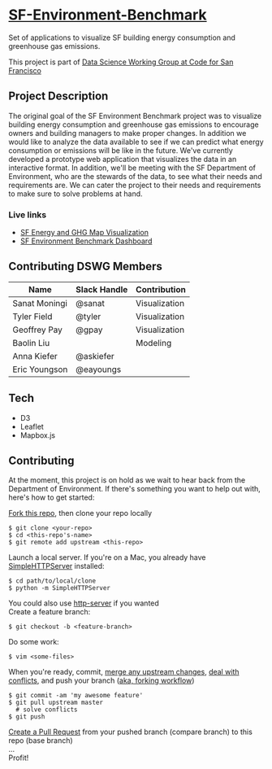 # [SF-Environment-Benchmark](http://codeforsanfrancisco.org/datasci-SF-Environment-Benchmark/)
Set of applications to visualize SF building energy consumption and greenhouse gas emissions.

This project is part of [Data Science Working Group at Code for San Francisco](https://github.com/sfbrigade/data-science-wg)

## Project Description
The original goal of the SF Environment Benchmark project was to visualize building energy consumption and greenhouse gas emissions to encourage owners and building managers to make proper changes. In addition we would like to analyze the data available to see if we can predict what energy consumption or emissions will be like in the future. We've currently developed a prototype web application that visualizes the data in an interactive format. In addition, we'll be meeting with the SF Department of Environment, who are the stewards of the data, to see what their needs and requirements are. We can cater the project to their needs and requirements to make sure to solve problems at hand.

### Live links
 - [SF Energy and GHG Map Visualization](http://old.codeforsanfrancisco.org/datasci-SF-Environment-Benchmark/map)
 - [SF Environment Benchmark Dashboard](http://old.codeforsanfrancisco.org/datasci-SF-Environment-Benchmark/dashboard)


## Contributing DSWG Members
| Name | Slack Handle | Contribution |
| ---| --- | --- |
| Sanat Moningi | @sanat | Visualization |
| Tyler Field | @tyler | Visualization |
| Geoffrey Pay | @gpay | Visualization |
| Baolin Liu | | Modeling |
| Anna Kiefer | @askiefer | |
| Eric Youngson | @eayoungs | |

## Tech
- D3
- Leaflet
- Mapbox.js

## Contributing

At the moment, this project is on hold as we wait to hear back from the Department of Environment.  If there's something you want to help out with, here's how to get started:  

[Fork this repo](https://help.github.com/articles/fork-a-repo/), then clone your repo locally
```
$ git clone <your-repo>
$ cd <this-repo's-name>
$ git remote add upstream <this-repo>
```
Launch a local server.  If you're on a Mac, you already have [SimpleHTTPServer](http://www.pythonforbeginners.com/modules-in-python/how-to-use-simplehttpserver/) installed:  
```
$ cd path/to/local/clone
$ python -m SimpleHTTPServer
```
You could also use [http-server](https://www.npmjs.com/package/http-server) if you wanted  
Create a feature branch:
```
$ git checkout -b <feature-branch>
```
Do some work:  
```
$ vim <some-files>
```
When you're ready, commit, [merge any upstream changes](https://help.github.com/articles/merging-an-upstream-repository-into-your-fork/), [deal with conflicts](https://help.github.com/articles/resolving-a-merge-conflict-from-the-command-line/), and push your branch ([aka, forking workflow](https://www.atlassian.com/git/tutorials/comparing-workflows/forking-workflow))   
```
$ git commit -am 'my awesome feature'
$ git pull upstream master
  # solve conflicts
$ git push
```
[Create a Pull Request](https://help.github.com/articles/creating-a-pull-request/) from your pushed branch (compare branch) to this repo (base branch)   
...  
Profit!
